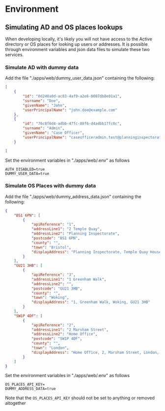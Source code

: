 # Environment

## Simulating AD and OS places lookups

When developing locally, it's likely you will not have access to the Active directory or OS places for looking up users or addresses.  It is possible through environment variables and json data files to simulate these two services.

### Simulate AD with dummy data

Add the file "./apps/web/dummy_user_data.json" containing the following:
```json
[
	{
		"id": "0d248a0d-ac83-4af9-a2e6-0087db8e01a1",
		"surname": "Doe",
		"givenName": "John",
		"userPrincipalName": "john.doe@example.com"
	},
	{
		"id": "76c8f6d4-adbb-47fc-88f6-d4adbb17fc0c",
		"surname": "Admin",
		"givenName": "Case Officer",
		"userPrincipalName": "caseofficeradmin.test@planninginspectorate.gov.uk"
	}

]
```

Set the environment variables in "./apps/web/.env" as follows
```.dotenv
AUTH_DISABLED=true
DUMMY_USER_DATA=true
```

### Simulate OS Places with dummy data

Add the file "./apps/web/dummy_address_data.json" containing the following:
```json
{
	"BS1 6PN": [
		{
			"apiReference": "1",
			"addressLine1": "2 Temple Quay",
			"addressLine2": "Planning Inspectorate",
			"postcode": "BS1 6PN",
			"county": "",
			"town": "Bristol",
			"displayAddress": "Planning Inspectorate, Temple Quay House, 2, The Square, Temple Quay, Bristol, BS1 6PN"
		}
	],
	"GU21 3HB": [
		{
			"apiReference": "3",
			"addressLine1": "1 Greenham Walk",
			"addressLine2": "",
			"postcode": "GU21 3HB",
			"county": "",
			"town": "Woking",
			"displayAddress": "1, Greenham Walk, Woking, GU21 3HB"
		}
	],
	"SW1P 4DF": [
		{
			"apiReference": "2",
			"addressLine1": "2 Marsham Street",
			"addressLine2": "Home Office",
			"postcode": "SW1P 4DF",
			"county": "",
			"town": "London",
			"displayAddress": "Home Office, 2, Marsham Street, London, SW1P 4DF"
		}
	]
}
```

Set the environment variables in "./apps/web/.env" as follows
```.dotenv
OS_PLACES_API_KEY=
DUMMY_ADDRESS_DATA=true
```
Note that the `OS_PLACES_API_KEY` should not be set to anything or removed altogether
